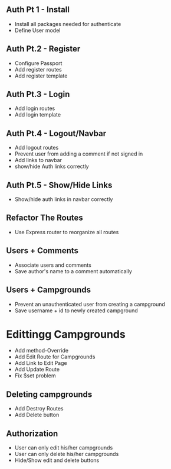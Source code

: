 ## Auth Pt 1 - Install
* Install all packages needed for authenticate
* Define User model

## Auth Pt.2 - Register
* Configure Passport
* Add register routes
* Add register template

## Auth Pt.3 - Login
* Add login routes
* Add login template

## Auth Pt.4 - Logout/Navbar
* Add logout routes
* Prevent user from adding a comment if not signed in
* Add links to navbar
* show/hide Auth links correctly

## Auth Pt.5 - Show/Hide Links
* Show/hide auth links in navbar correctly

## Refactor The Routes
* Use Express router to reorganize all routes

## Users + Comments
* Associate users and comments
* Save author's name to a comment automatically

## Users + Campgrounds
* Prevent an unauthenticated user from creating a campground
* Save username + id to newly created campground

# Edittingg Campgrounds
* Add method-Override
* Add Edit Route for Campgrounds
* Add Link to Edit Page
* Add Update Route
* Fix $set problem  

## Deleting campgrounds
* Add Destroy Routes
* Add Delete button

## Authorization
* User can only edit his/her campgrounds
* User can only delete his/her campgrounds
* Hide/Show edit and delete buttons